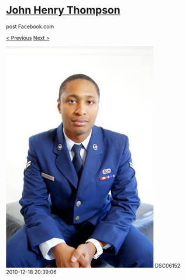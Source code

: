 # [John Henry Thompson](../README.md)
post Facebook.com

[< Previous](2010-12-18-34.md) [Next >](2010-12-18-36.md)

[![](../media/2010-12-18/Fam-2010-DSC06152.jpg)](../README.md)
DSC06152
2010-12-18 20:39:06